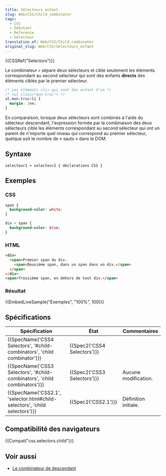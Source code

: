```yaml
---
title: Sélecteurs enfant
slug: Web/CSS/Child_combinator
tags:
  - CSS
  - Débutant
  - Reference
  - Sélecteur
translation_of: Web/CSS/Child_combinator
original_slug: Web/CSS/Sélecteurs_enfant
---
```

{{CSSRef("Selectors")}}

Le combinateur `>` sépare deux sélecteurs et cible seulement les éléments correspondant au second sélecteur qui sont des enfants **directs** des éléments ciblés par le premier sélecteur.

```css
/* Les éléments <li> qui sont des enfant d'un */
/* <ul class="mon-truc"> */
ul.mon-truc>li {
  margin: 2em;
}
```

En comparaison, lorsque deux sélecteurs sont combinés à l'aide du sélecteur descendant, l'expression formée par la combinaison des deux sélecteurs cible les éléments correspondant au second sélecteur qui ont un parent de n'importe quel niveau qui correspond au premier sélecteur, quelque soit le nombre de « sauts » dans le DOM.

## Syntaxe

```
selecteur1 > selecteur2 { déclarations CSS }
```

## Exemples

### CSS

```css
span {
  background-color: white;
}

div > span {
  background-color: blue;
}
```

### HTML

```html
<div>
  <span>Premier span du div.
    <span>Deuxième span, dans un span dans un div.</span>
  </span>
</div>
<span>Troisième span, en dehors de tout div.</span>
```

### Résultat

{{EmbedLiveSample("Exemples", "100%", 100)}}

## Spécifications

| Spécification                                                                                        | État                                 | Commentaires         |
| ---------------------------------------------------------------------------------------------------- | ------------------------------------ | -------------------- |
| {{SpecName('CSS4 Selectors', '#child-combinators', 'child combinator')}}     | {{Spec2('CSS4 Selectors')}} |                      |
| {{SpecName('CSS3 Selectors', '#child-combinators', 'child combinators')}}     | {{Spec2('CSS3 Selectors')}} | Aucune modification. |
| {{SpecName('CSS2.1', 'selector.html#child-selectors', 'child selectors')}} | {{Spec2('CSS2.1')}}             | Définition initiale. |

## Compatibilité des navigateurs

{{Compat("css.selectors.child")}}

## Voir aussi

- [Le combinateur de descendant](/fr/docs/Web/CSS/Sélecteurs_descendant)
